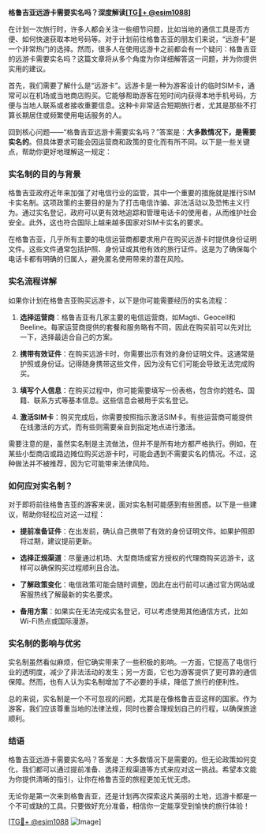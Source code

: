 **格鲁吉亚远游卡需要实名吗？深度解读[[TG💪+ @esim1088](https://t.me/s/esim1088)]**

在计划一次旅行时，许多人都会关注一些细节问题，比如当地的通信工具是否方便、如何快速获取本地号码等。对于计划前往格鲁吉亚的朋友们来说，“远游卡”是一个非常热门的选择。然而，很多人在使用远游卡之前都会有一个疑问：格鲁吉亚的远游卡需要实名吗？这篇文章将从多个角度为你详细解答这一问题，并为你提供实用的建议。

首先，我们需要了解什么是“远游卡”。远游卡是一种为游客设计的临时SIM卡，通常可以在机场或当地商店购买。它能够帮助游客在短时间内获得本地手机号码，方便与当地人联系或者接收重要信息。这种卡非常适合短期旅行者，尤其是那些不打算长期居住或频繁使用电话服务的人。

回到核心问题——“格鲁吉亚远游卡需要实名吗？”答案是：**大多数情况下，是需要实名的**。但具体要求可能会因运营商和政策的变化而有所不同。以下是一些关键点，帮助你更好地理解这一规定：

### 实名制的目的与背景

格鲁吉亚政府近年来加强了对电信行业的监管，其中一个重要的措施就是推行SIM卡实名制。这项政策的主要目的是为了打击电信诈骗、非法活动以及恐怖主义行为。通过实名登记，政府可以更有效地追踪和管理电话卡的使用者，从而维护社会安全。此外，这也符合国际上越来越多国家对SIM卡实名的要求。

在格鲁吉亚，几乎所有主要的电信运营商都要求用户在购买远游卡时提供身份证明文件。这些文件通常包括护照、身份证或其他有效的旅行证件。这是为了确保每个电话卡都有明确的归属人，避免匿名使用带来的潜在风险。

### 实名流程详解

如果你计划在格鲁吉亚购买远游卡，以下是你可能需要经历的实名流程：

1. **选择运营商**：格鲁吉亚有几家主要的电信运营商，如Magti、Geocell和Beeline。每家运营商提供的套餐和服务略有不同，因此在购买前可以先对比一下，选择最适合自己的方案。

2. **携带有效证件**：在购买远游卡时，你需要出示有效的身份证明文件。这通常是护照或身份证。记得随身携带这些文件，因为没有它们可能会导致无法完成购买。

3. **填写个人信息**：在购买过程中，你可能需要填写一份表格，包含你的姓名、国籍、联系方式等基本信息。这些信息会被用于实名登记。

4. **激活SIM卡**：购买完成后，你需要按照指示激活SIM卡。有些运营商可能提供在线激活的方式，而有些则需要亲自到指定地点进行激活。

需要注意的是，虽然实名制是主流做法，但并不是所有地方都严格执行。例如，在某些小型商店或路边摊位购买远游卡时，可能会遇到不需要实名的情况。不过，这种做法并不被推荐，因为它可能带来法律风险。

### 如何应对实名制？

对于即将前往格鲁吉亚的游客来说，面对实名制可能感到有些困惑。以下是一些建议，帮助你轻松应对这一过程：

- **提前准备证件**：在出发前，确认自己携带了有效的身份证明文件。如果护照即将过期，建议提前更新。
  
- **选择正规渠道**：尽量通过机场、大型商场或官方授权的代理商购买远游卡，这样可以确保购买过程顺利且合法。

- **了解政策变化**：电信政策可能会随时调整，因此在出行前可以通过官方网站或客服热线了解最新的实名要求。

- **备用方案**：如果实在无法完成实名登记，可以考虑使用其他通信方式，比如Wi-Fi热点或国际漫游。

### 实名制的影响与优劣

实名制虽然看似麻烦，但它确实带来了一些积极的影响。一方面，它提高了电信行业的透明度，减少了非法活动的发生；另一方面，它也为游客提供了更可靠的通信保障。然而，也有人认为实名制增加了不必要的手续，降低了旅行的便利性。

总的来说，实名制是一个不可忽视的问题，尤其是在像格鲁吉亚这样的国家。作为游客，我们应该尊重当地的法律法规，同时也要合理规划自己的行程，以确保旅途顺利。

### 结语

格鲁吉亚远游卡需要实名吗？答案是：大多数情况下是需要的。但无论政策如何变化，我们都可以通过提前准备、选择正规渠道等方式来应对这一挑战。希望本文能为你提供清晰的指引，让你在格鲁吉亚的旅程更加无忧无虑。

无论你是第一次来到格鲁吉亚，还是计划再次探索这片美丽的土地，远游卡都是一个不可或缺的工具。只要做好充分准备，相信你一定能享受到愉快的旅行体验！

[[TG💪+ @esim1088](https://t.me/s/esim1088) ![Image](https://i.postimg.cc/4NQfJmqS/Snipaste-2025-05-13-00-14-12.png)]